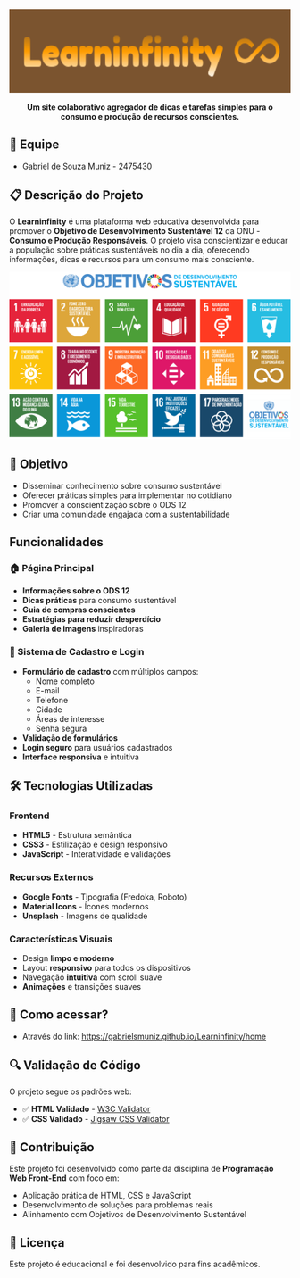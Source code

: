 <div style="text-align: center;"> <img src="figs/Learninfinity.png" width="auto" height="150">

**Um site colaborativo agregador de dicas e tarefas simples para o consumo e produção de recursos conscientes.**

</div>

## 👥 Equipe
- Gabriel de Souza Muniz - 2475430

## 📋 Descrição do Projeto

O **Learninfinity** é uma plataforma web educativa desenvolvida para promover o **Objetivo de Desenvolvimento Sustentável 12** da ONU - **Consumo e Produção Responsáveis**. O projeto visa conscientizar e educar a população sobre práticas sustentáveis no dia a dia, oferecendo informações, dicas e recursos para um consumo mais consciente.

![Objetivos de desenvolvimento sustentável](/figs/ods.png)

## 🎯 Objetivo

- Disseminar conhecimento sobre consumo sustentável
- Oferecer práticas simples para implementar no cotidiano
- Promover a conscientização sobre o ODS 12
- Criar uma comunidade engajada com a sustentabilidade

## Funcionalidades

### 🏠 Página Principal
- **Informações sobre o ODS 12**
- **Dicas práticas** para consumo sustentável
- **Guia de compras conscientes**
- **Estratégias para reduzir desperdício**
- **Galeria de imagens** inspiradoras

### 👤 Sistema de Cadastro e Login
- **Formulário de cadastro** com múltiplos campos:
  - Nome completo
  - E-mail
  - Telefone
  - Cidade
  - Áreas de interesse
  - Senha segura
- **Validação de formulários**
- **Login seguro** para usuários cadastrados
- **Interface responsiva** e intuitiva

## 🛠️ Tecnologias Utilizadas

### Frontend
- **HTML5** - Estrutura semântica
- **CSS3** - Estilização e design responsivo
- **JavaScript** - Interatividade e validações

### Recursos Externos
- **Google Fonts** - Tipografia (Fredoka, Roboto)
- **Material Icons** - Ícones modernos
- **Unsplash** - Imagens de qualidade

### Características Visuais
- Design **limpo e moderno**
- Layout **responsivo** para todos os dispositivos
- Navegação **intuitiva** com scroll suave
- **Animações** e transições suaves

## 🚀 Como acessar?

- Através do link: https://gabrielsmuniz.github.io/Learninfinity/home

## 🔍 Validação de Código

O projeto segue os padrões web:
- ✅ **HTML Validado** - [W3C Validator](https://validator.w3.org/)
- ✅ **CSS Validado** - [Jigsaw CSS Validator](https://jigsaw.w3.org/css-validator/)

## 🤝 Contribuição

Este projeto foi desenvolvido como parte da disciplina de **Programação Web Front-End** com foco em:
- Aplicação prática de HTML, CSS e JavaScript
- Desenvolvimento de soluções para problemas reais
- Alinhamento com Objetivos de Desenvolvimento Sustentável

## 📄 Licença

Este projeto é educacional e foi desenvolvido para fins acadêmicos.